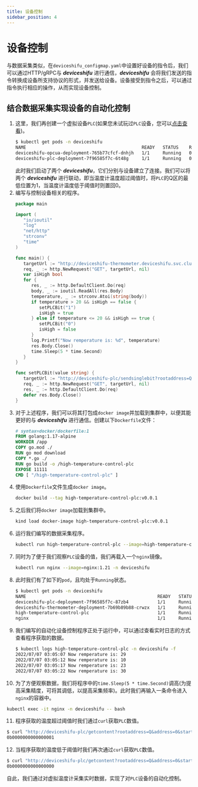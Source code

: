 ```yaml
---
title: 设备控制
sidebar_position: 4
---
```


# 设备控制

与数据采集类似，在`deviceshifu_configmap.yaml`中设置好设备的指令后，我们可以通过HTTP/gRPC与 ***deviceshifu*** 进行通信，***deviceshifu*** 会将我们发送的指令转换成设备所支持协议的形式，并发送给设备。设备接受到指令之后，可以通过指令执行相应的操作，从而实现设备控制。

## 结合数据采集实现设备的自动化控制

1. 这里，我们再创建一个虚拟设备`PLC`(如果您未试玩过`PLC`设备，您可以[点击查看](guides/cases/connect-s7-plc.md))。
   ```bash
   $ kubectl get pods -n deviceshifu
   NAME                                            READY   STATUS    RESTARTS   AGE
   deviceshifu-opcua-deployment-765b77cfcf-dnhjh   1/1     Running   0          14m
   deviceshifu-plc-deployment-7f96585f7c-6t48g     1/1     Running   0          7m8s
   ```
   此时我们启动了两个 ***deviceshifu***，它们分别与设备建立了连接。我们可以将两个 ***deviceshifu*** 进行联动，即当温度计温度超过阈值时，将`PLC`的Q区的最低位置为1，当温度计温度低于阈值时则置回0。
2. 编写与控制设备相关的程序。
   ```go
   package main  
   
   import (  
      "io/ioutil"  
      "log"
      "net/http"
      "strconv"
      "time"
   )  
   
   func main() {  
      targetUrl := "http://deviceshifu-thermometer.deviceshifu.svc.cluster.local/read_value"  
      req, _ := http.NewRequest("GET", targetUrl, nil)  
      var isHigh bool  
      for {  
         res, _ := http.DefaultClient.Do(req)  
         body, _ := ioutil.ReadAll(res.Body)  
         temperature, _ := strconv.Atoi(string(body))  
         if temperature > 20 && isHigh == false {  
            setPLCBit("1")  
            isHigh = true  
         } else if temperature <= 20 && isHigh == true {  
            setPLCBit("0")  
            isHigh = false  
         }  
         log.Printf("Now remperature is: %d", temperature)  
         res.Body.Close()  
         time.Sleep(5 * time.Second)  
      }  
   }  
   
   func setPLCBit(value string) {  
      targetUrl := "http://deviceshifu-plc/sendsinglebit?rootaddress=Q&address=0&start=0&digit=0&value=" + value  
      req, _ := http.NewRequest("GET", targetUrl, nil)  
      res, _ := http.DefaultClient.Do(req)  
      defer res.Body.Close()  
   }
   ```
3. 对于上述程序，我们可以将其打包成`docker image`并加载到集群中，以便其能更好的与 ***deviceshifu*** 进行通信。创建以下`Dockerfile`文件：
   ```dockerfile
   # syntax=docker/dockerfile:1  
   FROM golang:1.17-alpine  
   WORKDIR /app  
   COPY go.mod ./  
   RUN go mod download  
   COPY *.go ./  
   RUN go build -o /high-temperature-control-plc 
   EXPOSE 11111  
   CMD [ "/high-temperature-control-plc" ]
   ```
4. 使用`Dockerfile`文件生成`docker image`。
   ```bash
   docker build --tag high-temperature-control-plc:v0.0.1
   ```
5. 之后我们将`docker image`加载到集群中。
   ```bash
   kind load docker-image high-temperature-control-plc:v0.0.1
   ```
6. 运行我们编写的数据采集程序。
   ```bash
   kubectl run high-temperature-control-plc --image=high-temperature-control-plc:v0.0.1
   ```
7. 同时为了便于我们观察`PLC`设备的值，我们再载入一个`nginx`镜像。
   ```bash
   kubectl run nginx --image=nginx:1.21 -n deviceshifu
   ```
8. 此时我们有了如下的`pod`，且均处于`Running`状态。
   ```bash
   $ kubectl get pods -n deviceshifu
   NAME                                                  READY   STATUS    RESTARTS   AGE
   deviceshifu-plc-deployment-7f96585f7c-87zb4           1/1     Running   0          20m
   deviceshifu-thermometer-deployment-7b69b89b88-crwzx   1/1     Running   0          67m
   high-temperature-control-plc                          1/1     Running   0          8m54s
   nginx                                                 1/1     Running   0          61m
   ```
9. 我们编写的自动化设备控制程序正处于运行中，可以通过查看实时日志的方式查看程序获取的数据。
   ```bash
   $ kubectl logs high-temperature-control-plc -n deviceshifu -f 
   2022/07/07 03:05:07 Now remperature is: 29
   2022/07/07 03:05:12 Now remperature is: 10
   2022/07/07 03:05:17 Now remperature is: 23
   2022/07/07 03:05:22 Now remperature is: 30
   ```
10. 为了方便观察数据，我们将程序中的`time.Sleep(5 * time.Second)`调高(为提高采集精度，可将其调低，以提高采集频率)。此时我们再输入一条命令进入`nginx`的容器中。
   ```bash
   kubectl exec -it nginx -n deviceshifu -- bash
   ```
11. 程序获取的温度超过阈值时我们通过`curl`获取`PLC`数值。
   ```bash
   $ curl "http://deviceshifu-plc/getcontent?rootaddress=Q&address=0&start=0"; echo
   0b0000000000000001
   ```
12. 当程序获取的温度低于阈值时我们再次通过`curl`获取`PLC`数值。
   ```bash
   $ curl "http://deviceshifu-plc/getcontent?rootaddress=Q&address=0&start=0"; echo
   0b0000000000000000
   ```

自此，我们通过对虚拟温度计采集实时数据，实现了对`PLC`设备的自动化控制。
